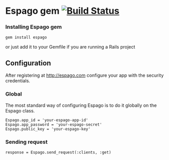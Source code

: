 Espago gem
[![Build Status](https://travis-ci.org/pkurek/espago.png?branch=master)](https://travis-ci.org/pkurek/espago)
======

### Installing Espago gem

    gem install espago

or just add it to your Gemfile if you are running a Rails project

## Configuration

After registering at <http://espago.com> configure your app with the security credentials.

### Global

The most standard way of configuring Espago is to do it globally on the Espago class.

    Espago.app_id = 'your-espago-app-id'
    Espago.app_password = 'your-espago-secret'
    Espago.public_key = 'your-espago-key'

### Sending request

    response = Espago.send_request(:clients, :get)
